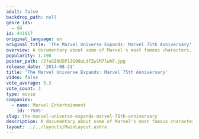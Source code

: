 ```yaml
---
adult: false
backdrop_path: null
genre_ids:
  - 99
id: 441917
original_language: en
original_title: 'The Marvel Universe Expands: Marvel 75th Anniversary'
overview: A documentary about some of Marvel's most famous characters.
popularity: 1.198
poster_path: /2faGI0USP1JG9OuLdFZw1M7lwhF.jpg
release_date: '2014-08-21'
title: 'The Marvel Universe Expands: Marvel 75th Anniversary'
video: false
vote_average: 5.3
vote_count: 3
type: movie
companies:
  - name: Marvel Entertainment
    id: '7505'
slug: the-marvel-universe-expands-marvel-75th-anniversary
description: A documentary about some of Marvel's most famous characters.
layout: ../../layouts/MainLayout.astro
---
```


